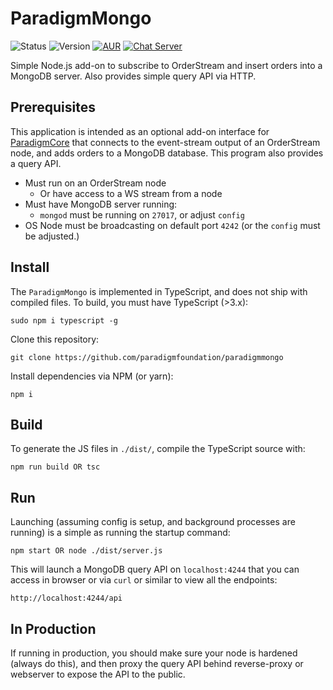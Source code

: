 # ParadigmMongo
![Status](https://img.shields.io/badge/status-beta-orange.svg) ![Version](https://img.shields.io/badge/version-0.0.1a1-brightgreen.svg)
[![AUR](https://img.shields.io/aur/license/yaourt.svg)](./LICENSE) [![Chat Server](https://img.shields.io/badge/chat%20server-join!-red.svg)](https://chat.paradigm.market/)

Simple Node.js add-on to subscribe to OrderStream and insert orders into a MongoDB server. Also provides simple query API via HTTP.

## Prerequisites
This application is intended as an optional add-on interface for [ParadigmCore](https://github.com/paradigmfoundation/paradigmcore) that connects to the event-stream output of an OrderStream node, and adds orders to a MongoDB database. This program also provides a query API.

- Must run on an OrderStream node
    - Or have access to a WS stream from a node
- Must have MongoDB server running:
    - `mongod` must be running on `27017`, or adjust `config`
- OS Node must be broadcasting on default port `4242` (or the `config` must be adjusted.)

## Install
The `ParadigmMongo` is implemented in TypeScript, and does not ship with compiled files. To build, you must have TypeScript (>3.x):
```
sudo npm i typescript -g
```
Clone this repository:
```
git clone https://github.com/paradigmfoundation/paradigmmongo
```
Install dependencies via NPM (or yarn):
```
npm i
```

## Build
To generate the JS files in `./dist/`, compile the TypeScript source with:
```
npm run build OR tsc
```

## Run
Launching (assuming config is setup, and background processes are running) is a simple as running the startup command:
```
npm start OR node ./dist/server.js
```

This will launch a MongoDB query API on `localhost:4244` that you can access in browser or via `curl` or similar to view all the endpoints:
```
http://localhost:4244/api
```

## In Production
If running in production, you should make sure your node is hardened (always do this), and then proxy the query API behind reverse-proxy or webserver to expose the API to the public.

